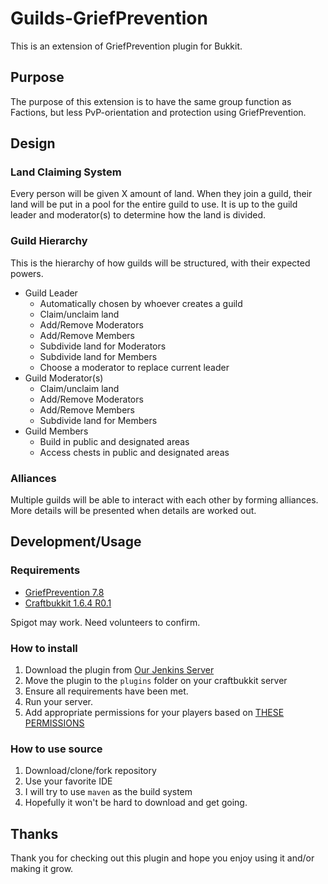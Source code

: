 # Guilds-GriefPrevention

This is an extension of GriefPrevention plugin for Bukkit.

## Purpose

The purpose of this extension is to have the same group function as Factions, but less PvP-orientation and protection using GriefPrevention.

## Design

### Land Claiming System

Every person will be given X amount of land.
When they join a guild, their land will be put in a pool for the entire guild to use.
It is up to the guild leader and moderator(s) to determine how the land is divided.

### Guild Hierarchy

This is the hierarchy of how guilds will be structured, with their expected powers.

- Guild Leader
    - Automatically chosen by whoever creates a guild
    - Claim/unclaim land
    - Add/Remove Moderators
    - Add/Remove Members
    - Subdivide land for Moderators
    - Subdivide land for Members
    - Choose a moderator to replace current leader
- Guild Moderator(s)
    - Claim/unclaim land
    - Add/Remove Moderators
    - Add/Remove Members
    - Subdivide land for Members
- Guild Members
    - Build in public and designated areas
    - Access chests in public and designated areas

### Alliances

Multiple guilds will be able to interact with each other by forming alliances.
More details will be presented when details are worked out.

## Development/Usage

### Requirements

- [GriefPrevention 7.8](http://dev.bukkit.org/bukkit-plugins/grief-prevention/)
- [Craftbukkit 1.6.4 R0.1](http://dl.bukkit.org/)

Spigot may work.
Need volunteers to confirm.

### How to install

1. Download the plugin from [Our Jenkins Server](http://ci.pjbollinger.com/job/Guilds-GriefPrevention/Guilds-GriefPrevention$Guilds-GriefPrevention/)
2. Move the plugin to the ```plugins``` folder on your craftbukkit server
3. Ensure all requirements have been met.
4. Run your server.
5. Add appropriate permissions for your players based on [THESE PERMISSIONS]()

### How to use source

1. Download/clone/fork repository
2. Use your favorite IDE
3. I will try to use ```maven``` as the build system
4. Hopefully it won't be hard to download and get going.

## Thanks

Thank you for checking out this plugin and hope you enjoy using it and/or making it grow.
